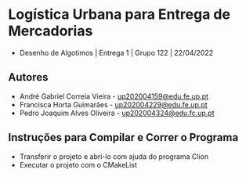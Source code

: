 # Logística Urbana para Entrega de Mercadorias

- Desenho de Algotimos | Entrega 1 | Grupo 122 | 22/04/2022

## Autores
- André Gabriel Correia Vieira - up202004159@edu.fe.up.pt
- Francisca Horta Guimarães - up202004229@edu.fe.up.pt
- Pedro Joaquim Alves Oliveira - up202004324@edu.fc.up.pt

## Instruções para Compilar e Correr o Programa
- Transferir o projeto e abri-lo com ajuda do programa Clion
- Executar o projeto com o CMakeList
